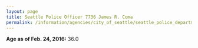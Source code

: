 ```yaml
---
layout: page
title: Seattle Police Officer 7736 James R. Coma
permalink: /information/agencies/city_of_seattle/seattle_police_department/copbook/7736/
---
```


**Age as of Feb. 24, 2016:** 36.0
